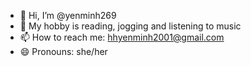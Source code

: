 - 👋 Hi, I’m @yenminh269
- 👀 My hobby is reading, jogging and listening to music
- 📫 How to reach me: hhyenminh2001@gmail.com
- 😄 Pronouns: she/her


<!---
yenminh269/yenminh269 is a ✨ special ✨ repository because its `README.md` (this file) appears on your GitHub profile.
You can click the Preview link to take a look at your changes.
--->

